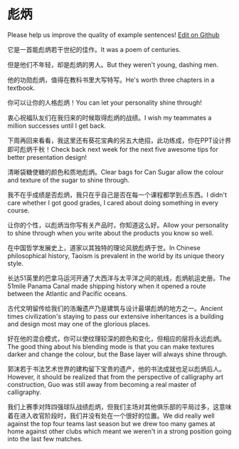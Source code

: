 # 彪炳

Please help us improve the quality of example sentences! [Edit on Github](https://github.com/jiyushe/jiyu-example-sentence-source/blob/main/chinese/biaobing.md)

<p><span class="chinese">它是一首能彪炳若干世纪的佳作。</span><span class="english">It was a poem of centuries.</span></p>

<p><span class="chinese">但是他们不年轻，却是彪炳的男人。</span><span class="english">But they weren't young, dashing men.</span></p>

<p><span class="chinese">他的功勋彪炳，值得在教科书里大写特写。</span><span class="english">He's worth three chapters in a textbook.</span></p>

<p><span class="chinese">你可以让你的人格彪炳！</span><span class="english">You can let your personality shine through!</span></p>

<p><span class="chinese">衷心祝福队友们在我归来的时候取得彪炳的战绩。</span><span class="english">I wish my teammates a million successes until I get back.</span></p>

<p><span class="chinese">下周再回来看看，我这里还有葵花宝典的另五大绝招，此功练成，你在PPT设计界即可彪炳千秋！</span><span class="english">Check back next week for the next five awesome tips for better presentation design!</span></p>

<p><span class="chinese">清晰袋糖使糖的颜色和质地彪炳。</span><span class="english">Clear bags for Can Sugar allow the colour and texture of the sugar to shine through.</span></p>

<p><span class="chinese">我不在乎成绩是否彪炳，我只在乎自己是否在每一个课程都学到点东西。</span><span class="english">I didn't care whether I got good grades, I cared about doing something in every course.</span></p>

<p><span class="chinese">让你的个性，以彪炳当你写有关产品时，你知道这么好。</span><span class="english">Allow your personality to shine through when you write about the products you know so well.</span></p>

<p><span class="chinese">在中国哲学发展史上，道家以其独特的理论风貌彪炳于世。</span><span class="english">In Chinese philosophical history, Taoism is prevalent in the world by its unique theory style.</span></p>

<p><span class="chinese">长达51英里的巴拿马运河开通了大西洋与太平洋之间的航线，彪炳航运史册。</span><span class="english">The 51mile Panama Canal made shipping history when it opened a route between the Atlantic and Pacific oceans.</span></p>

<p><span class="chinese">古代文明留传给我们的浩瀚遗产乃是建筑与设计最堪彪炳的地方之一。</span><span class="english">Ancient times civilization's staying to pass our extensive inheritances is a building and design most may one of the glorious places.</span></p>

<p><span class="chinese">好在他的混合模式，你可以使纹理较深的颜色和变化，但相应的层将永远彪炳。</span><span class="english">The good thing about his blending mode is that you can make textures darker and change the colour, but the Base layer will always shine through.</span></p>

<p><span class="chinese">郭沫若于书法艺术世界的建构留下宝贵的遗产，他的书法成就也足以彪炳后人。</span><span class="english">However, it should be realized that from the perspective of calligraphy art construction, Guo was still away from becoming a real master of calligraphy.</span></p>

<p><span class="chinese">我们上赛季对阵四强球队战绩彪炳，但我们主场对其他俱乐部的平局过多，这意味着在进入收官阶段时，我们并没有处在一个很好的位置。</span><span class="english">We did really well against the top four teams last season but we drew too many games at home against other clubs which meant we weren't in a strong position going into the last few matches.</span></p>

